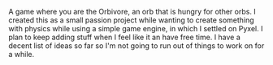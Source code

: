 A game where you are the Orbivore, an orb that is hungry for other orbs. I created this as a small passion project while wanting to create something with physics while using a simple game engine, in which I settled on Pyxel.
I plan to keep adding stuff when I feel like it an have free time. I have a decent list of ideas so far so I'm not going to run out of things to work on for a while.
